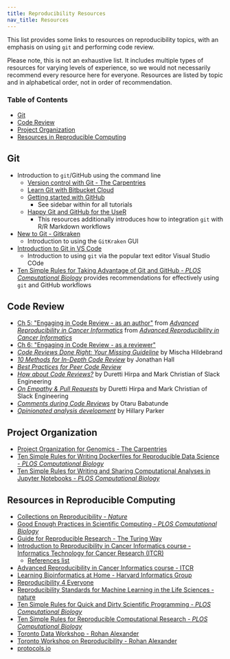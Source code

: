 ```yaml
---
title: Reproducibility Resources
nav_title: Resources
---
```


This list provides some links to resources on reproducibility topics, with an emphasis on using `git` and performing code review.

Please note, this is not an exhaustive list.
It includes multiple types of resources for varying levels of experience, so we would not necessarily recommend every resource here for everyone.
Resources are listed by topic and in alphabetical order, not in order of recommendation.

<!-- START doctoc generated TOC please keep comment here to allow auto update -->
<!-- DON'T EDIT THIS SECTION, INSTEAD RE-RUN doctoc TO UPDATE -->

### Table of Contents

- [Git](#git)
- [Code Review](#code-review)
- [Project Organization](#project-organization)
- [Resources in Reproducible Computing](#resources-in-reproducible-computing)


## Git

+ Introduction to `git`/GitHub using the command line
	+ [Version control with Git - The Carpentries](https://swcarpentry.github.io/git-novice/)
	+ [Learn Git with Bitbucket Cloud](https://www.atlassian.com/git/tutorials/learn-git-with-bitbucket-cloud)
	+ [Getting started with GitHub](https://docs.github.com/en/get-started)
		+ See sidebar within for all tutorials
	+ [Happy Git and GitHub for the UseR](https://happygitwithr.com/)
		+ This resources additionally introduces how to integration `git` with R/R Markdown workflows
+ [New to Git - Gitkraken](https://support.gitkraken.com/start-here/guide/)
	+ Introduction to using the `GitKraken` GUI
+ [Introduction to Git in VS Code](https://code.visualstudio.com/docs/sourcecontrol/intro-to-git)
	+ Introduction to using `git` via the popular text editor Visual Studio COde
+ [Ten Simple Rules for Taking Advantage of Git and GitHub - _PLOS Computational Biology_](https://doi.org/10.1371/journal.pcbi.1004947) provides recommendations for effectively using `git` and GitHub workflows

## Code Review

+ [Ch 5: "Engaging in Code Review - as an author"](https://jhudatascience.org/Adv_Reproducibility_in_Cancer_Informatics/engaging-in-code-review---as-an-author.html) from [_Advanced Reproducibility in Cancer Informatics_](https://jhudatascience.org/Adv_Reproducibility_in_Cancer_Informatics/) from [_Advanced Reproducibility in Cancer Informatics_](https://jhudatascience.org/Adv_Reproducibility_in_Cancer_Informatics/)
+ [Ch 6: "Engaging in Code Review - as a reviewer"](https://jhudatascience.org/Adv_Reproducibility_in_Cancer_Informatics/engaging-in-code-review---as-a-reviewer.html)
+ [_Code Reviews Done Right: Your Missing Guideline_](https://quickbirdstudios.com/blog/code-review-best-practices-guidelines/) by Mischa Hildebrand
+ [_10 Methods for In-Depth Code Review_](https://jhall.io/posts/in-depth-code-review/) by Jonathan Hall
+ [_Best Practices for Peer Code Review_](https://smartbear.com/learn/code-review/best-practices-for-peer-code-review/)
+ [_How about Code Reviews?_](https://slack.engineering/how-about-code-reviews/) by Duretti Hirpa and Mark Christian of Slack Engineering
+ [_On Empathy & Pull Requests_](https://slack.engineering/on-empathy-pull-requests/) by Duretti Hirpa and Mark Christian of Slack Engineering
+ [_Comments during Code Reviews_](https://medium.com/@otarutunde/comments-during-code-reviews-2cb7791e1ac7) by Otaru Babatunde
+ [_Opinionated analysis development_](https://peerj.com/preprints/3210v1/) by Hillary Parker

## Project Organization

+ [Project Organization for Genomics - The Carpentries](https://datacarpentry.org/organization-genomics/)
+ [Ten Simple Rules for Writing Dockerfiles for Reproducible Data Science - _PLOS Computational Biology_](https://doi.org/10.1371/journal.pcbi.1008316)
+ [Ten Simple Rules for Writing and Sharing Computational Analyses in Jupyter Notebooks - _PLOS Computational Biology_](https://doi.org/10.1371/journal.pcbi.1007007)

## Resources in Reproducible Computing

+ [Collections on Reproducibility - _Nature_](https://www.nature.com/collections/prbfkwmwvz)
+ [Good Enough Practices in Scientific Computing - _PLOS Computational Biology_](https://journals.plos.org/ploscompbiol/article?id=10.1371/journal.pcbi.1005510)
+ [Guide for Reproducible Research - The Turing Way](https://the-turing-way.netlify.app/reproducible-research/reproducible-research.html)
+ [Introduction to Reproducibility in Cancer Informatics course - Informatics Technology for Cancer Research (ITCR)](https://jhudatascience.org/Reproducibility_in_Cancer_Informatics/introduction.html)
	+ [References list](https://jhudatascience.org/Reproducibility_in_Cancer_Informatics/references.html)
+ [Advanced Reproducibility in Cancer Informatics course - ITCR](https://jhudatascience.org/Adv_Reproducibility_in_Cancer_Informatics/introduction.html)
+ [Learning Bioinformatics at Home - Harvard Informatics Group](https://github.com/harvardinformatics/learning-bioinformatics-at-home)
+ [Reproducibility 4 Everyone](https://www.repro4everyone.org/)
+ [Reproducibility Standards for Machine Learning in the Life Sciences - nature](https://www.nature.com/articles/s41592-021-01256-7)
+ [Ten Simple Rules for Quick and Dirty Scientific Programming - _PLOS Computational Biology_](https://doi.org/10.1371/journal.pcbi.1008549)
+ [Ten Simple Rules for Reproducible Computational Research - _PLOS Computational Biology_](https://doi.org/10.1371/journal.pcbi.1003285)
+ [Toronto Data Workshop - Rohan Alexander](https://rohanalexander.com/toronto_data_workshop.html)
+ [Toronto Workshop on Reproducibility - Rohan Alexander](https://rohanalexander.com/reproducibility.html)
+ [protocols.io](https://www.protocols.io/)

